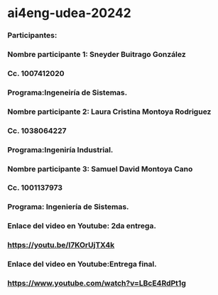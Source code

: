 # ai4eng-udea-20242

### Participantes:

### Nombre participante 1: Sneyder Buitrago González
### Cc. 1007412020 
### Programa:Ingeneiría de Sistemas.
### Nombre participante 2: Laura Cristina Montoya Rodriguez
### Cc. 1038064227 
### Programa:Ingeniría Industrial. 
### Nombre participante 3: Samuel David Montoya Cano 
### Cc. 1001137973 
### Programa: Ingeniería de Sistemas.

### Enlace del video en Youtube: 2da entrega. 
### https://youtu.be/l7KOrUjTX4k

### Enlace del video en Youtube:Entrega final.
### https://www.youtube.com/watch?v=LBcE4RdPt1g
